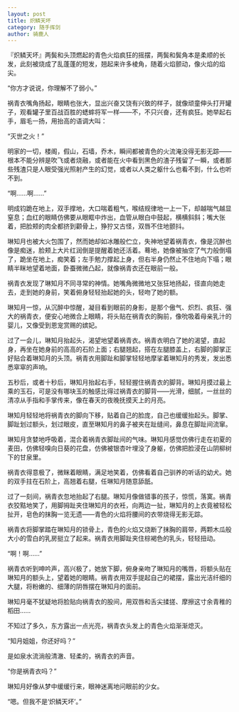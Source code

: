 ```yaml
---
layout: post
title: 炽鳞天坏
category: 随手挥剑
author: 骑鹿人
---
```

『炽鳞天坏』两鬓和头顶燃起的青色火焰疯狂的摇摆，两鬓和鬓角本是柔顺的长发，此刻被烧成了乱蓬蓬的短发，翘起来许多棱角，随着火焰颤动，像火焰的焰尖。

“你方才说说，你理解不了弱小。”

祸青衣嘴角扬起，眼睛也张大，显出兴奋又饶有兴致的样子，就像顽童伸头打开罐子，观看罐子里百战百胜的蟋蟀将军一样——不，不只兴奋，还有疯狂。她举起右手，眉毛一扬，用抬高的语调大叫：

“灭世之火！”

明家的一切，楼阁，假山，石墙，乔木，瞬间都被青色的火流淹没得无影无踪——根本不能分辨是吹飞或者烧融，或者能在火中看到黑色的渣子残留了一瞬，或者那些残渣只是人眼受强光照射产生的幻觉，或者以人类之躯什么也看不到，什么也听不到。

“啊……啊……”

明成钧跪在地上，双手撑地，大口喘着粗气，喉结规律地一上一下，却越喘气越显窒息；血红的眼睛仿佛要从眼眶中炸出，血管从眼白中鼓起，横横斜斜；嘴大张着，把脸颊的肉全都挤到颧骨上，狰狞又古怪，双唇不住地颤抖。

琳知月也被大火包围了，然而她却如冰雕般伫立，失神地望着祸青衣，像是沉醉也像是痴迷，脸颊上大片红润倒是提醒着她还活着。蓦地，她像被抽空了气力般倒塌了，跪坐在地上，痴笑着；左手勉力撑起上身，但右半身仍然止不住地向下塌；眼睛半眯地望着地面，卧蚕微微凸起，就像祸青衣还在眼前一般。

祸青衣发现了琳知月不同寻常的神情。她嘴角微微地又张狂地扬起，径直向她走去，走到她的身前，笑着俯身轻轻抬起她的头，轻吻了她的额。

琳知月一惊，从沉醉中惊醒，凝目看到眼前的身影，是那个傲气、炽烈、疯狂、强大的祸青衣，便安心地微合上眼睛，将头贴在祸青衣的胸前，像吮吸着母亲乳汁的婴儿，又像受到恩宠赏赐的嫔妃。

过了一会儿，琳知月抬起头，渴望地望着祸青衣。祸青衣明白了她的渴望，直起身，再坐在她身前的高高的石阶上面；右腿翘起，搭在左腿膝盖上，右脚的脚掌正好贴合着琳知月的头顶。祸青衣用脚趾和脚掌轻轻地摩挲着琳知月的秀发，发出悉悉窣窣的声响。

五秒后，或者十秒后，琳知月抬起右手，轻轻握住祸青衣的脚背。琳知月摸过最上乘的玉石，可是没有哪块玉的触感比得过祸青衣的脚背——光滑，细腻，一丝丝的清凉从手指和手掌传来，像在春天的夜晚抚摸天上的月亮。

琳知月轻轻地将祸青衣的脚向下移，贴着自己的脸庞，自己也缓缓抬起头。脚掌、脚趾划过额头，划过眼皮，直至琳知月的鼻子被夹在趾缝间，鼻息在脚趾间流窜。

琳知月贪婪地呼吸着，混合着祸青衣脚趾间的气味。琳知月感觉仿佛行走在初夏的麦田，仿佛轻嗅向日葵的花盘，仿佛被银杏叶埋没了身躯，仿佛把脸浸在山阴柳树下的甘泉里。

祸青衣得意极了，微眯着眼睛，满足地笑着，仿佛看着自己驯养的听话的幼犬。她的双手拄在石阶上，高翘着右腿，任琳知月随意舔舐。

过了一刻间，祸青衣忽地抬起了右腿。琳知月像做错事的孩子，惊慌，落寞。祸青衣狡黠地笑了，用脚拇趾夹住琳知月的衣衽，向两边一扯，琳知月的上衣竟被轻松扯开，皂色的抹胸一览无遗——青色的火焰将腰间的衣带烧得无影无踪。

祸青衣将脚掌踏在琳知月的锁骨上，青色的火焰又烧断了抹胸的肩带，两颗木瓜般大小的雪白的乳房挺立了起来。祸青衣用脚趾夹住棕褐色的乳头，轻轻扭动。

“啊！啊……”

祸青衣听到呻吟声，高兴极了，她放下脚，俯身亲吻了琳知月的嘴唇，将额头贴在琳知月的额头上，望着她的眼睛。祸青衣用双手提起自己的裙摆，露出光洁纤细的大腿，将粉嫩的、细薄的阴唇摆在琳知月的面前。

琳知月毫不犹疑地将脸贴向祸青衣的股间，用双唇和舌尖揉搓、摩擦这寸余青稚的稻田……

不知过了多久，东方露出一点光亮，祸青衣头发上的青色火焰渐渐熄灭。

“知月姐姐，你还好吗？”

是如泉水流淌般清澈、轻柔的，祸青衣的声音。

“你是祸青衣吗？”

琳知月好像从梦中缓缓行来，眼神迷离地问眼前的少女。

“嗯。但我不是‘炽鳞天坏’。”


